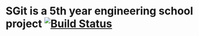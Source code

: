 # SGit is a 5th year engineering school project [![Build Status](https://travis-ci.com/sbenchra/SGit.svg?token=Qy2HXJgdLDwGvabDRcAG&branch=master)](https://travis-ci.com/sbenchra/SGit)
